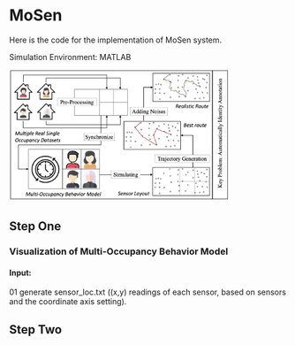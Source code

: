# MoSen

Here is the code for the implementation of MoSen system.

Simulation Environment: MATLAB



<img src="architecture2.jpg" width="400"/>

## Step One

### Visualization of Multi-Occupancy Behavior Model

#### Input:

01 generate sensor_loc.txt ((x,y) readings of each sensor, based on sensors and the coordinate axis setting).



## Step Two
